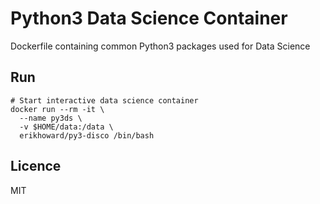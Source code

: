 # Python3 Data Science Container
Dockerfile containing common Python3 packages used for Data Science

## Run
```
# Start interactive data science container
docker run --rm -it \
  --name py3ds \
  -v $HOME/data:/data \
  erikhoward/py3-disco /bin/bash
```

## Licence
MIT
